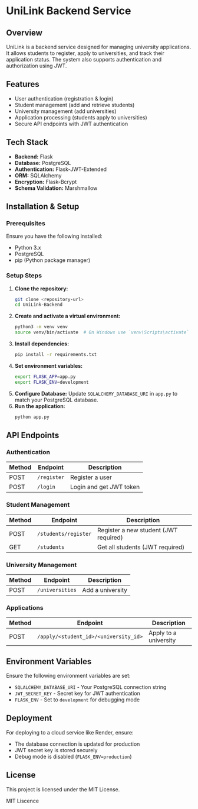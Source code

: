 # UniLink Backend Service

## Overview

UniLink is a backend service designed for managing university applications. It allows students to register, apply to universities, and track their application status. The system also supports authentication and authorization using JWT.

## Features

- User authentication (registration & login)
- Student management (add and retrieve students)
- University management (add universities)
- Application processing (students apply to universities)
- Secure API endpoints with JWT authentication

## Tech Stack

- **Backend:** Flask
- **Database:** PostgreSQL
- **Authentication:** Flask-JWT-Extended
- **ORM:** SQLAlchemy
- **Encryption:** Flask-Bcrypt
- **Schema Validation:** Marshmallow

## Installation & Setup

### Prerequisites

Ensure you have the following installed:

- Python 3.x
- PostgreSQL
- pip (Python package manager)

### Setup Steps

1. **Clone the repository:**
   ```sh
   git clone <repository-url>
   cd UniLink-Backend
   ```
2. **Create and activate a virtual environment:**
   ```sh
   python3 -m venv venv
   source venv/bin/activate  # On Windows use `venv\Scripts\activate`
   ```
3. **Install dependencies:**
   ```sh
   pip install -r requirements.txt
   ```
4. **Set environment variables:**
   ```sh
   export FLASK_APP=app.py
   export FLASK_ENV=development
   ```
5. **Configure Database:**
   Update `SQLALCHEMY_DATABASE_URI` in `app.py` to match your PostgreSQL database.
6. **Run the application:**
   ```sh
   python app.py
   ```

## API Endpoints

### Authentication

| Method | Endpoint    | Description             |
| ------ | ----------- | ----------------------- |
| POST   | `/register` | Register a user         |
| POST   | `/login`    | Login and get JWT token |

### Student Management

| Method | Endpoint             | Description                           |
| ------ | -------------------- | ------------------------------------- |
| POST   | `/students/register` | Register a new student (JWT required) |
| GET    | `/students`          | Get all students (JWT required)       |

### University Management

| Method | Endpoint        | Description      |
| ------ | --------------- | ---------------- |
| POST   | `/universities` | Add a university |

### Applications

| Method | Endpoint                              | Description           |
| ------ | ------------------------------------- | --------------------- |
| POST   | `/apply/<student_id>/<university_id>` | Apply to a university |

## Environment Variables

Ensure the following environment variables are set:

- `SQLALCHEMY_DATABASE_URI` - Your PostgreSQL connection string
- `JWT_SECRET_KEY` - Secret key for JWT authentication
- `FLASK_ENV` - Set to `development` for debugging mode

## Deployment

For deploying to a cloud service like Render, ensure:

- The database connection is updated for production
- JWT secret key is stored securely
- Debug mode is disabled (`FLASK_ENV=production`)

## License

This project is licensed under the MIT License.

MIT Liscence
